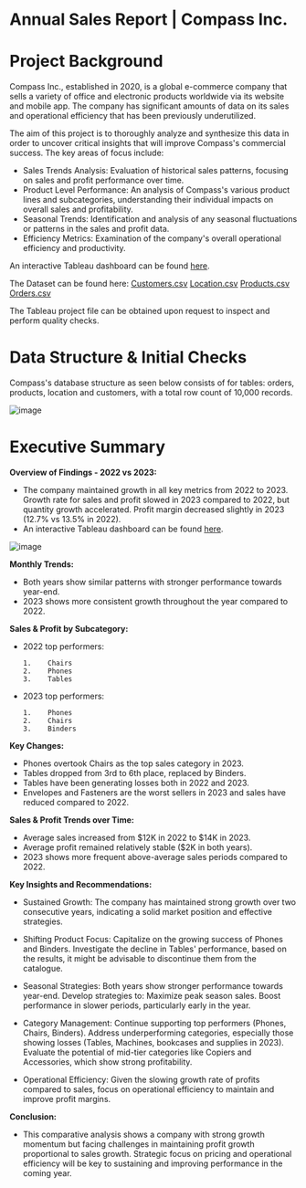 # Annual Sales Report | Compass Inc.

# Project Background

Compass Inc., established in 2020, is a global e-commerce company that sells a variety of office and electronic products worldwide via its website and mobile app. The company has significant amounts of data on its sales and operational efficiency that has been previously underutilized.

The aim of this project is to thoroughly analyze and synthesize this data in order to uncover critical insights that will improve Compass's commercial success. The key areas of focus include:

- Sales Trends Analysis: Evaluation of historical sales patterns, focusing on sales and profit performance over time.
- Product Level Performance: An analysis of Compass's various product lines and subcategories, understanding their individual impacts on overall sales and profitability.
- Seasonal Trends: Identification and analysis of any seasonal fluctuations or patterns in the sales and profit data.
- Efficiency Metrics: Examination of the company's overall operational efficiency and productivity.

An interactive Tableau dashboard can be found [here](https://public.tableau.com/app/profile/carlos.s.nchez4177/viz/AnnualSalesReportCompassInc__17206926998690/SalesDashboard).



The Dataset can be found here: [Customers.csv](https://github.com/user-attachments/files/16158677/Customers.csv)                           [Location.csv](https://github.com/user-attachments/files/16158678/Location.csv)
    [Products.csv](https://github.com/user-attachments/files/16158682/Products.csv)
    [Orders.csv](https://github.com/user-attachments/files/16158680/Orders.csv)

The Tableau project file can be obtained upon request to inspect and perform quality checks.




# Data Structure & Initial Checks

Compass's database structure as seen below consists of for tables: orders, products, location and customers, with a total row count of 10,000 records.


![image](https://github.com/user-attachments/assets/7c43282a-db60-4611-b3bf-92841ab738b2)


# Executive Summary

**Overview of Findings - 2022 vs 2023:**

- The company maintained growth in all key metrics from 2022 to 2023. Growth rate for sales and profit slowed in 2023 compared to 2022, but quantity growth accelerated. Profit margin decreased slightly in 2023 (12.7% vs 13.5% in 2022).
- An interactive Tableau dashboard can be found [here](https://public.tableau.com/app/profile/carlos.s.nchez4177/viz/AnnualSalesReportCompassInc__17206926998690/SalesDashboard).


![image](https://github.com/csiAI/Annual-Sales-Report-Compass-Inc./assets/113176347/2fbeb167-76b6-4875-ae20-19c58fd83c91)



**Monthly Trends:**

- Both years show similar patterns with stronger performance towards year-end.
- 2023 shows more consistent growth throughout the year compared to 2022.
  
**Sales & Profit by Subcategory:**

- 2022 top performers:
    
      1.	Chairs
      2.	Phones
      3.	Tables
- 2023 top performers:
    
      1.	Phones
      2.	Chairs
      3.	Binders
      
**Key Changes:**
    
- Phones overtook Chairs as the top sales category in 2023.
- Tables dropped from 3rd to 6th place, replaced by Binders.
- Tables have been generating losses both in 2022 and 2023.
- Envelopes and Fasteners are the worst sellers in 2023 and sales have reduced compared to 2022.

**Sales & Profit Trends over Time:**

- Average sales increased from $12K in 2022 to $14K in 2023.
- Average profit remained relatively stable ($2K in both years).
- 2023 shows more frequent above-average sales periods compared to 2022.

**Key Insights and Recommendations:**

- Sustained Growth: The company has maintained strong growth over two consecutive years, indicating a solid market position and effective strategies.
      
- Shifting Product Focus:
          	Capitalize on the growing success of Phones and Binders.
          	Investigate the decline in Tables' performance, based on the results, it might be advisable to discontinue them from the catalogue.
          
- Seasonal Strategies: Both years show stronger performance towards year-end. Develop strategies to:
           Maximize peak season sales.
          	Boost performance in slower periods, particularly early in the year.
          
- Category Management:
           Continue supporting top performers (Phones, Chairs, Binders).
           Address underperforming categories, especially those showing losses (Tables, Machines, bookcases and supplies in 2023).
           Evaluate the potential of mid-tier categories like Copiers and Accessories, which show strong profitability.
          
- Operational Efficiency: 
           Given the slowing growth rate of profits compared to sales, focus on operational efficiency to maintain and improve profit margins.

**Conclusion:**

- This comparative analysis shows a company with strong growth momentum but facing challenges in maintaining profit growth proportional to sales growth. Strategic focus on pricing and operational efficiency will be key to sustaining and improving performance in the coming year.
